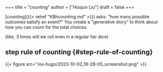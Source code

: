 +++
title = "counting"
author = ["Houjun Liu"]
draft = false
+++

[counting]({{< relref "KBhcounting.md" >}}) asks: "how many possible outcomes satisfy an event?" You create a "generative story" to think about how you can count for the total choices.

(like, 3 times will we roll even in a regular fair dice)


## step rule of counting {#step-rule-of-counting}

{{< figure src="/ox-hugo/2023-10-02_16-28-05_screenshot.png" >}}

